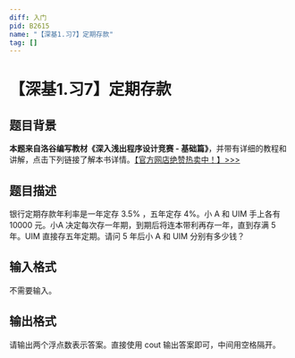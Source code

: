 ```yaml
---
diff: 入门
pid: B2615
name: "【深基1.习7】定期存款"
tag: []
---
```

# 【深基1.习7】定期存款
## 题目背景

**本题来自洛谷编写教材《深入浅出程序设计竞赛 - 基础篇》**，并带有详细的教程和讲解，点击下列链接了解本书详情。[【官方网店绝赞热卖中！】>>>](https://item.taobao.com/item.htm?id=637730514783)
## 题目描述

银行定期存款年利率是一年定存 3.5% ，五年定存 4%。小 A 和 UIM 手上各有 $10000$ 元。小A 决定每次存一年期，到期后将连本带利再存一年，直到存满 $5$ 年。UIM 直接存五年定期。请问 $5$ 年后小 A 和 UIM 分别有多少钱？
## 输入格式

不需要输入。
## 输出格式

请输出两个浮点数表示答案。直接使用 cout 输出答案即可，中间用空格隔开。

